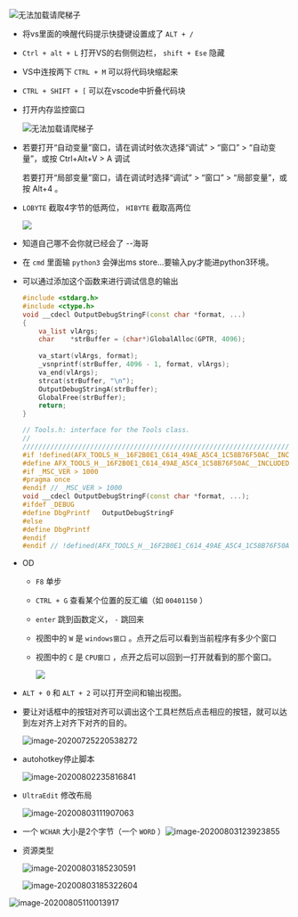 ![无法加载请爬梯子](https://raw.githubusercontent.com/smallzhong/picgo-pic-bed/master/20200706175612.png)

+ 将vs里面的唤醒代码提示快捷键设置成了 `ALT + /`

+ `Ctrl + alt + L` 打开VS的右侧侧边栏， `shift + Ese` 隐藏

+ VS中连按两下 `CTRL + M` 可以将代码块缩起来

  

+ `CTRL + SHIFT + [` 可以在vscode中折叠代码块

+ 打开内存监控窗口

  ![无法加载请爬梯子](https://raw.githubusercontent.com/smallzhong/picgo-pic-bed/master/20200721115806.png)

+ 若要打开“自动变量”窗口，请在调试时依次选择“调试” > “窗口” > “自动变量”，或按 Ctrl+Alt+V > A 调试 

  若要打开“局部变量”窗口，请在调试时选择“调试” > “窗口” > “局部变量”，或按 Alt+4 。

+ `LOBYTE` 截取4字节的低两位， `HIBYTE` 截取高两位

  ![](https://raw.githubusercontent.com/smallzhong/picgo-pic-bed/master/20200723002011.png)
  
+ 知道自己哪不会你就已经会了 --海哥

+ 在 `cmd` 里面输 `python3` 会弹出ms store...要输入py才能进python3环境。

+ 可以通过添加这个函数来进行调试信息的输出

  ```cpp
  #include <stdarg.h>
  #include <ctype.h>
  void __cdecl OutputDebugStringF(const char *format, ...)  
  {  
      va_list vlArgs;  
      char    *strBuffer = (char*)GlobalAlloc(GPTR, 4096);  
  	
      va_start(vlArgs, format);  
      _vsnprintf(strBuffer, 4096 - 1, format, vlArgs);  
      va_end(vlArgs);  
      strcat(strBuffer, "\n");  
      OutputDebugStringA(strBuffer);  
      GlobalFree(strBuffer);  
      return;  
  }  
  ```

  ```cpp
  // Tools.h: interface for the Tools class.
  //
  //////////////////////////////////////////////////////////////////////
  #if !defined(AFX_TOOLS_H__16F2B0E1_C614_49AE_A5C4_1C58B76F50AC__INCLUDED_)
  #define AFX_TOOLS_H__16F2B0E1_C614_49AE_A5C4_1C58B76F50AC__INCLUDED_
  #if _MSC_VER > 1000
  #pragma once
  #endif // _MSC_VER > 1000
  void __cdecl OutputDebugStringF(const char *format, ...); 
  #ifdef _DEBUG  
  #define DbgPrintf   OutputDebugStringF  
  #else  
  #define DbgPrintf  
  #endif 
  #endif // !defined(AFX_TOOLS_H__16F2B0E1_C614_49AE_A5C4_1C58B76F50AC__INCLUDED_)
  ```

  

+ OD 

  + `F8` 单步

  + `CTRL + G` 查看某个位置的反汇编（如 `00401150` ）

  + `enter` 跳到函数定义， `-` 跳回来

  + 视图中的 `W` 是 `windows窗口` 。点开之后可以看到当前程序有多少个窗口

  + 视图中的 `C` 是 `CPU窗口` ，点开之后可以回到一打开就看到的那个窗口。

    ![](https://raw.githubusercontent.com/smallzhong/picgo-pic-bed/master/20200725195815.png) 

+ `ALT + 0` 和 `ALT + 2` 可以打开空间和输出视图。

+ 要让对话框中的按钮对齐可以调出这个工具栏然后点击相应的按钮，就可以达到左对齐上对齐下对齐的目的。

  ![image-20200725220538272](https://raw.githubusercontent.com/smallzhong/picgo-pic-bed/master/image-20200725220538272.png)

+ autohotkey停止脚本

  ![image-20200802235816841](https://raw.githubusercontent.com/smallzhong/picgo-pic-bed/master/image-20200802235816841.png)

+ `UltraEdit` 修改布局

  ![image-20200803111907063](https://raw.githubusercontent.com/smallzhong/picgo-pic-bed/master/image-20200803111907063.png)

+ 一个 `WCHAR` 大小是2个字节（一个 `WORD` ）![image-20200803123923855](https://raw.githubusercontent.com/smallzhong/picgo-pic-bed/master/image-20200803123923855.png)

+ 资源类型

  ![image-20200803185230591](https://raw.githubusercontent.com/smallzhong/picgo-pic-bed/master/image-20200803185230591.png)

  ![image-20200803185322604](https://raw.githubusercontent.com/smallzhong/picgo-pic-bed/master/image-20200803185322604.png)

![image-20200805110013917](https://raw.githubusercontent.com/smallzhong/picgo-pic-bed/master/image-20200805110013917.png)